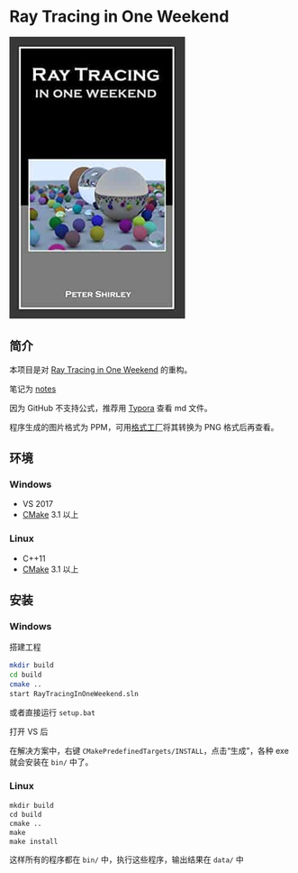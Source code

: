 # Ray Tracing in One Weekend

![RTOneWeekend.jpg](assets/RTOneWeekend.jpg)

## 简介

本项目是对 [Ray Tracing in One Weekend](http://www.realtimerendering.com/raytracing/Ray%20Tracing%20in%20a%20Weekend.pdf) 的重构。

笔记为 [notes](notes.md) 

因为 GitHub 不支持公式，推荐用 [Typora](https://www.typora.io/) 查看 md 文件。

程序生成的图片格式为 PPM，可用[格式工厂](http://www.pcfreetime.com/formatfactory/CN/index.html)将其转换为 PNG 格式后再查看。

## 环境

### Windows

- VS 2017
- [CMake](https://cmake.org/) 3.1 以上

### Linux

- C++11
- [CMake](https://cmake.org/) 3.1 以上

## 安装

### Windows

搭建工程

```bash
mkdir build
cd build
cmake ..
start RayTracingInOneWeekend.sln
```

或者直接运行 `setup.bat` 

打开 VS 后

在解决方案中，右键 `CMakePredefinedTargets/INSTALL`，点击“生成”，各种 exe 就会安装在 `bin/` 中了。

### Linux

```shell
mkdir build
cd build
cmake ..
make
make install
```

这样所有的程序都在 `bin/` 中，执行这些程序，输出结果在 `data/` 中

